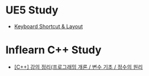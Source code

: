 # UE5 Study
- [Keyboard Shortcut & Layout](https://wny0320-coding.tistory.com/39)

# Inflearn C++ Study
- [[C++] 강의 정리(프로그래밍 개론 / 변수 기초 / 정수의 원리](https://wny0320-coding.tistory.com/50)
